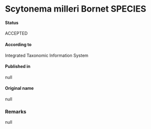 # Scytonema milleri Bornet SPECIES

#### Status
ACCEPTED

#### According to
Integrated Taxonomic Information System

#### Published in
null

#### Original name
null

### Remarks
null